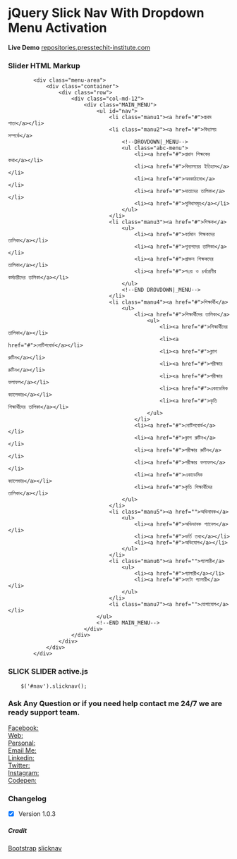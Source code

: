 # jQuery Slick Nav With Dropdown Menu Activation

**Live Demo**
[repositories.presstechit-institute.com](http://repositories.presstechit-institute.com/Quick-Started-Develop-Slick-Slider-Customize-Options-jQuery-Slick-slider/)




### Slider HTML Markup 

```
        <div class="menu-area">
			<div class="container">
				<div class="row">
					<div class="col-md-12">
						<div class="MAIN_MENU">
							<ul id="nav">
								<li class="manu1"><a href="#">প্রথম পাতা</a></li>
								<li class="manu2"><a href="#">বিদ্যালয় সম্পর্কে</a>
									<!--DROVDOWN|_MENU-->
									<ul class="abc-menu">
										<li><a href="#">প্রধান শিক্ষকের কথা</a></li>
										<li><a href="#">বিদ‍্যালয়ের ইতিহাস</a></li>
										<li><a href="#">অবকাঠামো</a></li>
										<li><a href="#">দাতাদের তালিকা</a></li>
										<li><a href="#">সুবিধাসমূহ</a></li>
									</ul>
								</li>
								<li class="manu3"><a href="#">শিক্ষক</a>
									<ul>
										<li><a href="#">বর্তমান শিক্ষকদের তালিকা</a></li>
										<li><a href="#">শুন‍্যপদের তালিকা</a></li>
										<li><a href="#">প্রাক্তন শিক্ষকদের তালিকা</a></li>
										<li><a href="#">প৩য় ও ৪র্থশ্রেণীর কর্মচারীদের তালিকা</a></li>
									</ul>
									<!--END DROVDOWN|_MENU-->
								</li>
								<li class="manu4"><a href="#">শিক্ষার্থী</a>
									<ul>
										<li><a href="#">শিক্ষার্থীদের তালিকা</a>
											<ul>
												<li><a href="#">শিক্ষার্থীদের তালিকা</a></li>
												<li><a href="#">নোটিশবোর্ড</a></li>
												<li><a href="#">ক্লাশ রুটিন</a></li>
												<li><a href="#">পরীক্ষার রুটিন</a></li>
												<li><a href="#">পরীক্ষার ফলাফল</a></li>
												<li><a href="#">একাডেমিক ক‍্যালেন্ডার</a></li>
												<li><a href="#">কৃতি শিক্ষার্থীদের তালিকা</a></li>
											</ul>
										</li>
										<li><a href="#">নোটিশবোর্ড</a></li>
										<li><a href="#">ক্লাশ রুটিন</a></li>
										<li><a href="#">পরীক্ষার রুটিন</a></li>
										<li><a href="#">পরীক্ষার ফলাফল</a></li>
										<li><a href="#">একাডেমিক ক‍্যালেন্ডার</a></li>
										<li><a href="#">কৃতি শিক্ষার্থীদের তালিকা</a></li>
									</ul>
								</li>
								<li class="manu5"><a href="">অভিবাবক</a>
									<ul>
										<li><a href="#">অভিভাবক প‍্যানেল</a></li>
										<li><a href="#">ভর্তি তথ‍্য</a></li>
										<li><a href="#">অভিযোগ</a></li>
									</ul>
								</li>
								<li class="manu6"><a href="">গ্যালারী</a>
									<ul>
										<li><a href="#">গ্যালারী</a></li>
										<li><a href="#">ফটো	গ্যালারী</a></li>
									</ul>
								</li>
								<li class="manu7"><a href="">যোগাযোগ</a></li>
							</ul>
							<!--END MAIN_MENU-->
						</div>
					</div>
				</div>
			</div>
		</div>
```


### SLICK SLIDER active.js

```
    $('#nav').slicknav();
```


### Ask Any Question or if you need help contact me 24/7 we are ready support team.

[Facebook:](https://www.facebook.com/PMPROSANTA0)<br />
[Web:](http://presstechit-institute.com/)\
[Personal:](http://pm-prosanto.themefusions.com/)\
[Email Me:](mailto:prosantomazumder@gmail.com)\
[Linkedin:](https://www.linkedin.com/in/prosantomazumder/)\
[Twitter:](https://twitter.com/prosantomazumd1)\
[Instagram:](https://www.instagram.com/prosantomazumder/)\
[Codepen:](https://codepen.io/ProsantaMazumder)


### Changelog
- [x] Version 1.0.3

##### Cradit
[Bootstrap](https://getbootstrap.com/)
[slicknav](http://ww1.slicknav.com/)


